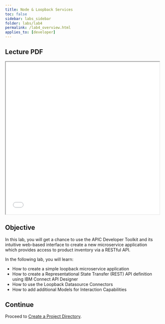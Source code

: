 ```yaml
---
title: Node & Loopback Services
toc: false
sidebar: labs_sidebar
folder: labs/lab4
permalink: /lab4_overview.html
applies_to: [developer]
---
```


## Lecture PDF

 <iframe style="overflow:hidden;height:500;width:100%" height="500" width="100%" src="./assets/lectures/Lecture-Node_Loopback_Services.pdf"> </iframe>

## Objective

In this lab, you will get a chance to use the APIC Developer Toolkit and its intuitive web-based interface to create a new microservice application which provides access to product inventory via a RESTful API.

In the following lab, you will learn:

+ How to create a simple loopback microservice application
+ How to create a Representational State Transfer (REST) API definition using IBM Connect API Designer
+ How to use the Loopback Datasource Connectors
+ How to add additional Models for Interaction Capabilities


## Continue

Proceed to [Create a Project Directory](lab4_create_project_dir.html).